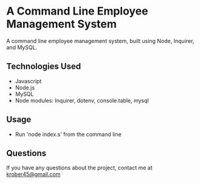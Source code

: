 # A Command Line Employee Management System
A command line employee management system, built using Node, Inquirer, and MySQL.



## Technologies Used
* Javascript
* Node.js
* MySQL
* Node modules: Inquirer, dotenv, console.table, mysql

## Usage
* Run 'node index.s' from the command line

## Questions

If you have any questions about the project, contact me at krober45@gmail.com
